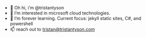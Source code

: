 - 👋 Oh hi, i’m @tristantyson
- 👀 I’m interested in microsoft cloud technologies.
- 🌱 I’m forever learning. Current focus: jekyll static sites, C#, and powershell
- 📫 reach out to tristan@tristantyson.com

<!---
tristantyson/tristantyson is a ✨ special ✨ repository because its `README.md` (this file) appears on your GitHub profile.
You can click the Preview link to take a look at your changes.
--->

